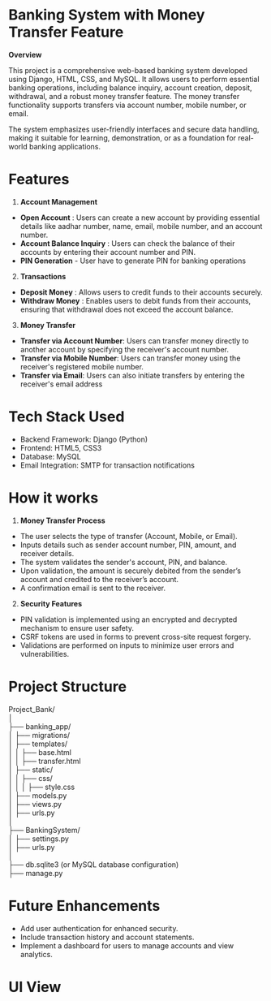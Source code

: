 # Banking System with Money Transfer Feature

**Overview**

This project is a comprehensive web-based banking system developed using Django, HTML, CSS, and MySQL. It allows users to perform essential banking operations, including balance inquiry, account creation, deposit, withdrawal, and a robust money transfer feature. The money transfer functionality supports transfers via account number, mobile number, or email.

The system emphasizes user-friendly interfaces and secure data handling, making it suitable for learning, demonstration, or as a foundation for real-world banking applications.

# Features

1. **Account Management**
-  **Open Account** : Users can create a new account by providing essential details like aadhar number, name, email, mobile number, and an account number.
-  **Account Balance Inquiry** : Users can check the balance of their accounts by entering their account number and PIN.
-  **PIN Generation** - User have to generate PIN for banking operations

2. **Transactions**
-  **Deposit Money** : Allows users to credit funds to their accounts securely.
-  **Withdraw Money** : Enables users to debit funds from their accounts, ensuring that withdrawal does not exceed the account balance.

3. **Money Transfer**
-  **Transfer via Account Number**: Users can transfer money directly to another account by specifying the receiver's account number.
-  **Transfer via Mobile Number**: Users can transfer money using the receiver's registered mobile number.
-  **Transfer via Email**: Users can also initiate transfers by entering the receiver's email address

# Tech Stack Used

-  Backend Framework: Django (Python)
-  Frontend: HTML5, CSS3
-  Database: MySQL
-  Email Integration: SMTP for transaction notifications

# How it works
1. **Money Transfer Process**
-  The user selects the type of transfer (Account, Mobile, or Email).
-  Inputs details such as sender account number, PIN, amount, and receiver details.
-  The system validates the sender's account, PIN, and balance.
-  Upon validation, the amount is securely debited from the sender’s account and credited to the receiver’s account.
-  A confirmation email is sent to the receiver.

2. **Security Features**
-  PIN validation is implemented using an encrypted and decrypted mechanism to ensure user safety.
-  CSRF tokens are used in forms to prevent cross-site request forgery.
-  Validations are performed on inputs to minimize user errors and vulnerabilities.


# Project Structure
Project_Bank/ <br>
│ <br>
├── banking_app/ <br>
│   ├── migrations/ <br>
│   ├── templates/ <br>
│   │   ├── base.html <br>
│   │   ├── transfer.html <br>
│   ├── static/ <br>
│   │   ├── css/ <br>
│   │   │   ├── style.css <br>
│   ├── models.py <br>
│   ├── views.py <br>
│   ├── urls.py <br>
│ <br>
├── BankingSystem/ <br>
│   ├── settings.py <br>
│   ├── urls.py <br>
│ <br>
├── db.sqlite3 (or MySQL database configuration) <br>
├── manage.py <br>

# Future Enhancements

-  Add user authentication for enhanced security.
-  Include transaction history and account statements.
-  Implement a dashboard for users to manage accounts and view analytics.

# UI View

